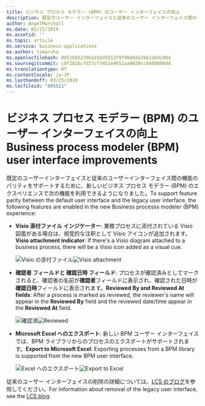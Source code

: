 ```yaml
---
title: ビジネス プロセス モデラー (BPM) のユーザー インターフェイスの向上
description: 既定のユーザー インターフェイスと従来のユーザー インターフェイス間の BPM ユーザー インターフェイス機能のパリティを実現します。
author: AngelMarshall
ms.date: 03/22/2019
ms.assetid: ''
ms.topic: article
ms.service: business-applications
ms.author: tsmarsha
ms.openlocfilehash: 0d526652396a15bd5513f9790ddda7b61ab9c004
ms.sourcegitcommit: c8f2816cfd27cf7451e4651aa0038cc8400098d4
ms.translationtype: HT
ms.contentlocale: ja-JP
ms.lasthandoff: 03/25/2019
ms.locfileid: "895511"
---
```

#  <a name="business-process-modeler-bpm-user-interface-improvements"></a><span data-ttu-id="1af95-103">ビジネス プロセス モデラー (BPM) のユーザー インターフェイスの向上</span><span class="sxs-lookup"><span data-stu-id="1af95-103">Business process modeler (BPM) user interface improvements</span></span>

<span data-ttu-id="1af95-104">既定のユーザーインターフェイスと従来のユーザーインターフェイス間の機能のパリティをサポートするために、新しいビジネス プロセス モデラー (BPM) のエクスペリエンスで次の機能を利用できるようになりました。</span><span class="sxs-lookup"><span data-stu-id="1af95-104">To support feature parity between the default user interface and the legacy user interface, the following features are enabled in the new Business processs modeler (BPM) experience:</span></span>

- <span data-ttu-id="1af95-105">**Visio 添付ファイル インジケーター**: 業務プロセスに添付されている Visio 図面がある場合は、視覚的な注釈として Visio アイコンが追加されます。</span><span class="sxs-lookup"><span data-stu-id="1af95-105">**Visio attachment indicator**: If there's a Visio diagram attached to a business process, there will be a Visio icon added as a visual cue.</span></span>

  <span data-ttu-id="1af95-106">![Visio の添付ファイル](media/VisioAttachment.png "Visio の添付ファイル")</span><span class="sxs-lookup"><span data-stu-id="1af95-106">![Visio attachment](media/VisioAttachment.png "Visio attachment")</span></span>

- <span data-ttu-id="1af95-107">**確認者 フィールドと 確認日時 フィールド**: プロセスが確認済みとしてマークされると、確認者の名前が**確認者**フィールドに表示され、確認された日時が**確認日時**フィールドに表示されます。</span><span class="sxs-lookup"><span data-stu-id="1af95-107">**Reviewed By and Reviewed At fields**: After a process is marked as reviewed, the reviewer's name will appear in the **Reviewed By** field and the reviewed date/time appear in the **Reviewed At** field.</span></span>

  <span data-ttu-id="1af95-108">![確認済](media/Reviewed.png "確認者と確認日時")</span><span class="sxs-lookup"><span data-stu-id="1af95-108">![Reviewed](media/Reviewed.png "Reviewed by and Reviewed at")</span></span>

- <span data-ttu-id="1af95-109">**Microsoft Excel へのエクスポート**: 新しい BPM ユーザー インターフェイスでは、BPM ライブラリからのプロセスのエクスポートがサポートされます。</span><span class="sxs-lookup"><span data-stu-id="1af95-109">**Export to Microsoft Excel**: Exporting processes from a BPM library is supported from the new BPM user interface.</span></span>

  <span data-ttu-id="1af95-110">![Excel へのエクスポート](media/ExportToExcel.png "Excel へのエクスポート")</span><span class="sxs-lookup"><span data-stu-id="1af95-110">![Export to Excel](media/ExportToExcel.png "Export to Excel")</span></span>
 
<span data-ttu-id="1af95-111">従来のユーザー インターフェイスの削除の詳細については、[LCS のブログ](https://blogs.msdn.microsoft.com/lcs/2019/02/26/dynamics-lifecycle-services-legacy-bpm-user-interface-to-be-deprecated/)を参照してください。</span><span class="sxs-lookup"><span data-stu-id="1af95-111">For information about removal of the legacy user interface, see the [LCS blog](https://blogs.msdn.microsoft.com/lcs/2019/02/26/dynamics-lifecycle-services-legacy-bpm-user-interface-to-be-deprecated/).</span></span>
